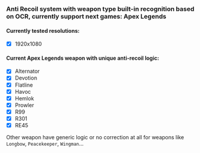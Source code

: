### Anti Recoil system with weapon type built-in recognition based on OCR, currently support next games: Apex Legends


#### Currently tested resolutions: 
- [x] 1920x1080


#### Current Apex Legends weapon with unique anti-recoil logic:
- [x] Alternator
- [x] Devotion
- [x] Flatline
- [x] Havoc
- [x] Hemlok
- [x] Prowler
- [x] R99
- [x] R301
- [x] RE45

Other weapon have generic logic or no correction at all for weapons like `Longbow`, `Peacekeeper`, `Wingman`...

